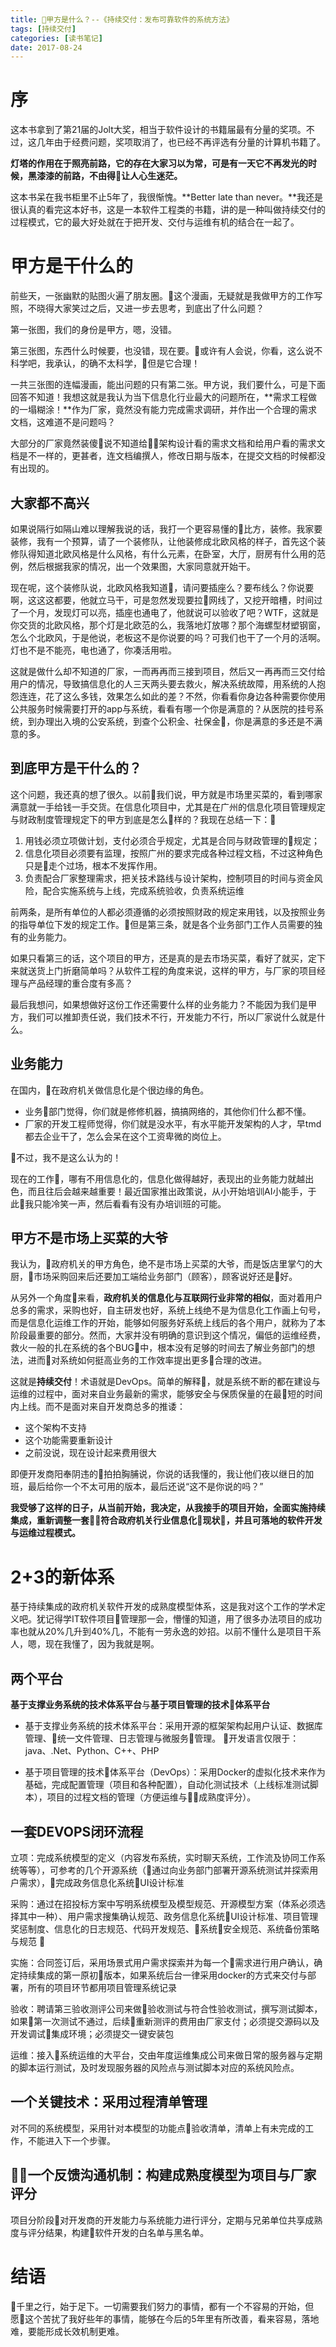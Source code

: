 ```yaml
---
title: 甲方是什么？--《持续交付：发布可靠软件的系统方法》
tags: [持续交付]
categories: [读书笔记]
date: 2017-08-24
---
```


# 序
这本书拿到了第21届的Jolt大奖，相当于软件设计的书籍届最有分量的奖项。不过，这几年由于经费问题，奖项取消了，也已经不再评选有分量的计算机书籍了。

**灯塔的作用在于照亮前路，它的存在大家习以为常，可是有一天它不再发光的时候，黑漆漆的前路，不由得让人心生迷茫。**

这本书呆在我书柜里不止5年了，我很惭愧。**Better late than never。**我还是很认真的看完这本好书，这是一本软件工程类的书籍，讲的是一种叫做持续交付的过程模式，它的最大好处就在于把开发、交付与运维有机的结合在一起了。
<!-- more -->
# 甲方是干什么的
前些天，一张幽默的贴图火遍了朋友圈。这个漫画，无疑就是我做甲方的工作写照，不晓得大家笑过之后，又进一步去思考，到底出了什么问题？

第一张图，我们的身份是甲方，嗯，没错。

第三张图，东西什么时候要，也没错，现在要。或许有人会说，你看，这么说不科学吧，我承认，的确不太科学，但是它合理！

一共三张图的连幅漫画，能出问题的只有第二张。甲方说，我们要什么，可是下面回答不知道！我想这就是我认为当下信息化行业最大的问题所在，**需求工程做的一塌糊涂！**作为厂家，竟然没有能力完成需求调研，并作出一个合理的需求文档，这难道不是问题吗？

大部分的厂家竟然装傻说不知道给架构设计看的需求文档和给用户看的需求文档是不一样的，更甚者，连文档编撰人，修改日期与版本，在提交文档的时候都没有出现的。

## 大家都不高兴
如果说隔行如隔山难以理解我说的话，我打一个更容易懂的比方，装修。我家要装修，我有一个预算，请了一个装修队，让他装修成北欧风格的样子，首先这个装修队得知道北欧风格是什么风格，有什么元素，在卧室，大厅，厨房有什么用的范例，然后根据我家的情况，出一个效果图，大家同意就开始干。

现在呢，这个装修队说，北欧风格我知道，请问要插座么？要布线么？你说要啊，这这这都要，他就立马干，可是忽然发现要拉网线了，又挖开暗槽，时间过了一个月，发现灯可以亮，插座也通电了，他就说可以验收了吧？WTF，这就是你交货的北欧风格，那个灯是北欧范的么，我落地灯放哪？那个海螺型材塑钢窗，怎么个北欧风，于是他说，老板这不是你说要的吗？可我们也干了一个月的活啊。灯也不是不能亮，电也通了，你凑活用啦。

这就是做什么却不知道的厂家，一而再再而三接到项目，然后又一再再而三交付给用户的情况，导致搞信息化的人三天两头要去救火，解决系统故障，用系统的人抱怨连连，花了这么多钱，效果怎么如此的差？不然，你看看你身边各种需要你使用公共服务时候需要打开的app与系统，看看有哪一个你是满意的？从医院的挂号系统，到办理出入境的公安系统，到查个公积金、社保金，你是满意的多还是不满意的多。

## 到底甲方是干什么的？
这个问题，我还真的想了很久。以前我们说，甲方就是市场里买菜的，看到哪家满意就一手给钱一手交货。在信息化项目中，尤其是在广州的信息化项目管理规定与财政制度管理规定下的甲方到底是怎么样的？我现在总结一下：
1. 用钱必须立项做计划，支付必须合乎规定，尤其是合同与财政管理的规定；
1. 信息化项目必须要有监理，按照广州的要求完成各种过程文档，不过这种角色只是走个过场，根本不发挥作用。
1. 负责配合厂家整理需求，把关技术路线与设计架构，控制项目的时间与资金风险，配合实施系统与上线，完成系统验收，负责系统运维

前两条，是所有单位的人都必须遵循的必须按照财政的规定来用钱，以及按照业务的指导单位下发的规定工作。但是第三条，就是各个业务部门工作人员需要的独有的业务能力。

如果只看第三的话，这个项目的甲方，还是真的是去市场买菜，看好了就买，定下来就送货上门折磨简单吗？从软件工程的角度来说，这样的甲方，与厂家的项目经理与产品经理的重合度有多高？

最后我想问，如果想做好这份工作还需要什么样的业务能力？不能因为我们是甲方，我们可以推卸责任说，我们技术不行，开发能力不行，所以厂家说什么就是什么。

## 业务能力
在国内，在政府机关做信息化是个很边缘的角色。
- 业务部门觉得，你们就是修修机器，搞搞网络的，其他你们什么都不懂。
- 厂家的开发工程师觉得，你们就是没水平，有水平能开发架构的人才，早tmd都去企业干了，怎么会呆在这个工资卑微的岗位上。

不过，我不是这么认为的！

现在的工作，哪有不用信息化的，信息化做得越好，表现出的业务能力就越出色，而且往后会越来越重要！最近国家推出政策说，从小开始培训AI小能手，于此我只能冷笑一声，然后看看有没有办培训班的可能。

## 甲方不是市场上买菜的大爷
我认为，政府机关的甲方角色，绝不是市场上买菜的大爷，而是饭店里掌勺的大厨，市场采购回来后还要加工端给业务部门（顾客），顾客说好还是好。

从另外一个角度来看，**政府机关的信息化与互联网行业非常的相似**，面对着用户总多的需求，采购也好，自主研发也好，系统上线绝不是为信息化工作画上句号，而是信息化运维工作的开始，能够如何服务好系统上线后的各个用户，就称为了本阶段最重要的部分。然而，大家并没有明确的意识到这个情况，偏低的运维经费，救火一般的扎在系统的各个BUG中，根本没有足够的时间去了解业务部门的想法，进而对系统如何挺高业务的工作效率提出更多合理的改进。

这就是**持续交付**！术语就是DevOps。简单的解释，就是系统不断的都在建设与运维的过程中，面对来自业务最新的需求，能够安全与保质保量的在最短的时间内上线。而不是面对来自开发商总多的推诿：
- 这个架构不支持
- 这个功能需要重新设计
- 之前没说，现在设计起来费用很大

即便开发商阳奉阴违的拍拍胸脯说，你说的话我懂的，我让他们夜以继日的加班，最后给你一个不太可用的版本，最后还说“这不是你说的吗？”

**我受够了这样的日子，从当前开始，我决定，从我接手的项目开始，全面实施持续集成，重新调整一套符合政府机关行业信息化现状，并且可落地的软件开发与运维过程模式。**

# 2+3的新体系
基于持续集成的政府机关软件开发的成熟度模型体系，这是我对这个工作的学术定义吧。犹记得学IT软件项目管理那一会，懵懂的知道，用了很多办法项目的成功率也就从20%几升到40%几，不能有一劳永逸的妙招。以前不懂什么是项目干系人，嗯，现在我懂了，因为我就是啊。

## 两个平台
**基于支撑业务系统的技术体系平台**与**基于项目管理的技术体系平台**

- 基于支撑业务系统的技术体系平台：采用开源的框架架构起用户认证、数据库管理、统一文件管理、日志管理与微服务管理。
开发语言仅限于：java、.Net、Python、C++、PHP

- 基于项目管理的技术体系平台（DevOps）：采用Docker的虚拟化技术来作为基础，完成配置管理（项目和各种配置），自动化测试技术（上线标准测试脚本），项目的过程文档的管理（方便运维与成熟度评分）。

## 一套DEVOPS闭环流程
立项：完成系统模型的定义（内容发布系统，实时聊天系统，工作流及协同工作系统等等），可参考的几个开源系统（通过向业务部门部署开源系统测试并探索用户需求），完成政务信息化系统UI设计标准


采购：通过在招投标方案中写明系统模型及模型规范、开源模型方案（体系必须选择其中一种）、用户需求搜集确认规范、政务信息化系统UI设计标准、项目管理奖惩制度、信息化的日志规范、代码开发规范、系统安全规范、系统备份策略与规范


实施：合同签订后，采用场景式用户需求探索并为每一个需求进行用户确认，确定持续集成的第一原初版本，如果系统后台一律采用docker的方式来交付与部署，所有的项目环节都用项目管理系统记录

验收：聘请第三验收测评公司来做验收测试与符合性验收测试，撰写测试脚本，如果第一次测试不通过，后续重新测评的费用由厂家支付；必须提交源码以及开发调试集成环境；必须提交一键安装包

运维：接入系统运维的大平台，交由年度运维集成公司来做日常的服务器与定期的脚本运行测试，及时发现服务器的风险点与测试脚本对应的系统风险点。

## 一个关键技术：采用过程清单管理
对不同的系统模型，采用针对本模型的功能点验收清单，清单上有未完成的工作，不能进入下一个步骤。

## 一个反馈沟通机制：构建成熟度模型为项目与厂家评分
项目分阶段对开发商的开发能力与系统能力进行评分，定期与兄弟单位共享成熟度与评分结果，构建软件开发的白名单与黑名单。


# 结语
千里之行，始于足下。一切需要我们努力的事情，都有一个不容易的开始，但愿这个苦扰了我好些年的事情，能够在今后的5年里有所改善，看来容易，落地难，要能形成长效机制更难。